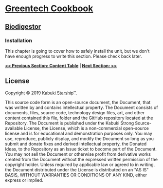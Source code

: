 # [Greentech Cookbook](../../)

## [Biodigestor](./)

### Installation

This chapter is going to cover how to safely install the unit, but we don't have enough progress to write this section. Please check back later.

**[<< Previous Section: Content Table](../) | [Next Section: >>](.md)**

## License

Copyright © 2019 [Kabuki Starship™](kabukistarship.com).

This source code form is an open-source document, the Document, that was written by and contains intellectual property. The Document consists of documents, files, source code, technology design files, art, and other content contained this file, folder and the GitHub repository located at the Repository. The Document is published under the Kabuki Strong Source-available License, the License, which is a non-commercial open-source license and is for educational and demonstration purposes only. You may use, reproduce, publicly display, and modify the Document so long as you submit and donate fixes and derived intellectual property, the Donated Ideas, to the Repository as an Issue ticket to become part of the Document. You may not sell the Document or otherwise profit from derivative works created from the Document without the expressed written permission of the copyright holder. Unless required by applicable law or agreed to in writing, the Document distributed under the License is distributed on an "AS IS" BASIS, WITHOUT WARRANTIES OR CONDITIONS OF ANY KIND, either express or implied.
